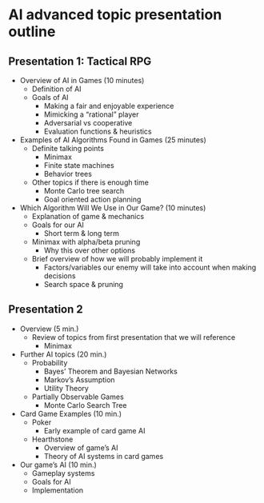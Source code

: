 # AI advanced topic presentation outline

## Presentation 1: Tactical RPG

* Overview of AI in Games (10 minutes)
	* Definition of AI
	* Goals of AI
	    * Making a fair and enjoyable experience
        * Mimicking a “rational” player
        * Adversarial vs cooperative
        * Evaluation functions & heuristics
* Examples of AI Algorithms Found in Games (25 minutes)
    * Definite talking points
        * Minimax
        * Finite state machines
        * Behavior trees
    * Other topics if there is enough time
        * Monte Carlo tree search
        * Goal oriented action planning
* Which Algorithm Will We Use in Our Game? (10 minutes)
    * Explanation of game & mechanics
    * Goals for our AI
        * Short term & long term
    * Minimax with alpha/beta pruning
        * Why this over other options
    * Brief overview of how we will probably implement it
        * Factors/variables our enemy will take into account when making decisions
        * Search space & pruning

## Presentation 2

* Overview (5 min.)
    * Review of topics from first presentation that we will reference
        * Minimax
* Further AI topics (20 min.)
    * Probability
        * Bayes’ Theorem and Bayesian Networks
        * Markov’s Assumption
        * Utility Theory
    * Partially Observable Games
        * Monte Carlo Search Tree
* Card Game Examples (10 min.)
    * Poker
        * Early example of card game AI
    * Hearthstone
        * Overview of game’s AI
        * Theory of AI systems in card games
* Our game’s AI (10 min.)
    * Gameplay systems
    * Goals for AI 
    * Implementation
